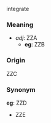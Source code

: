 integrate
### Meaning
+ _adj_: ZZA
    + __eg__: ZZB

### Origin

ZZC

### Synonym

__eg__: ZZD

+ ZZE


